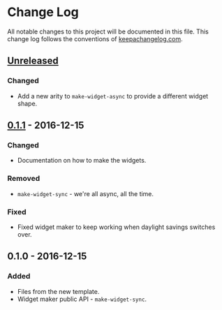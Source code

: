# Change Log
All notable changes to this project will be documented in this file. This change log follows the conventions of [keepachangelog.com](http://keepachangelog.com/).

## [Unreleased]
### Changed
- Add a new arity to `make-widget-async` to provide a different widget shape.

## [0.1.1] - 2016-12-15
### Changed
- Documentation on how to make the widgets.

### Removed
- `make-widget-sync` - we're all async, all the time.

### Fixed
- Fixed widget maker to keep working when daylight savings switches over.

## 0.1.0 - 2016-12-15
### Added
- Files from the new template.
- Widget maker public API - `make-widget-sync`.

[Unreleased]: https://github.com/your-name/matcho/compare/0.1.1...HEAD
[0.1.1]: https://github.com/your-name/matcho/compare/0.1.0...0.1.1
